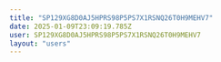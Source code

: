 ```yaml
---
title: "SP129XG8D0AJ5HPRS98P5PS7X1RSNQ26T0H9MEHV7"
date: 2025-01-09T23:09:19.785Z
user: SP129XG8D0AJ5HPRS98P5PS7X1RSNQ26T0H9MEHV7
layout: "users"
---
```

    